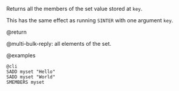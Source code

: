 Returns all the members of the set value stored at `key`.

This has the same effect as running `SINTER` with one argument `key`.

@return

@multi-bulk-reply: all elements of the set.

@examples

    @cli
    SADD myset "Hello"
    SADD myset "World"
    SMEMBERS myset

